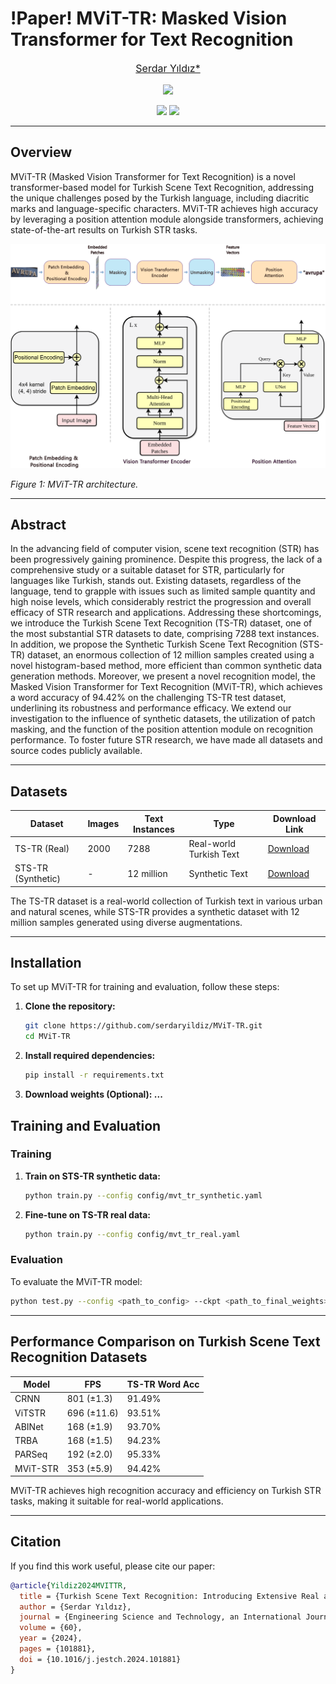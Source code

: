 
# !Paper! MViT-TR: Masked Vision Transformer for Text Recognition

<font size='3'> <p align="center">
    <a href='https://scholar.google.com/citations?user=sl1KrkYAAAAJ&hl=tr'> Serdar Yıldız* </a> 
</p></font>

<p align="center">
    <a href='https://huggingface.co/spaces/serdaryildiz/MViT-TR'><img src='https://img.shields.io/badge/%F0%9F%A4%97%20Hugging%20Face-MViT_TR-blue'></a> 
</p>
<p align="center">
    <a href='https://www.sciencedirect.com/science/article/pii/S2215098624002672'><img src='https://img.shields.io/badge/Paper-JESTCH-red'></a>
    <a href="https://opensource.org/licenses/MIT"><img src="https://img.shields.io/badge/License-MIT-yellow.svg"></a>
</p>



---

## Overview

MViT-TR (Masked Vision Transformer for Text Recognition) is a novel transformer-based model for Turkish Scene Text Recognition, addressing the unique challenges posed by the Turkish language, including diacritic marks and language-specific characters. MViT-TR achieves high accuracy by leveraging a position attention module alongside transformers, achieving state-of-the-art results on Turkish STR tasks.

![MViT-TR Model Architecture](fig/MViT-TR-arch.png)

*Figure 1: MViT-TR architecture.*

---

## Abstract

In the advancing field of computer vision, scene text recognition (STR) has been progressively gaining prominence. Despite this progress, the lack of a comprehensive study or a suitable dataset for STR, particularly for languages like Turkish, stands out. Existing datasets, regardless of the language, tend to grapple with issues such as limited sample quantity and high noise levels, which considerably restrict the progression and overall efficacy of STR research and applications. Addressing these shortcomings, we introduce the Turkish Scene Text Recognition (TS-TR) dataset, one of the most substantial STR datasets to date, comprising 7288 text instances. In addition, we propose the Synthetic Turkish Scene Text Recognition (STS-TR) dataset, an enormous collection of 12 million samples created using a novel histogram-based method, more efficient than common synthetic data generation methods. Moreover, we present a novel recognition model, the Masked Vision Transformer for Text Recognition (MViT-TR), which achieves a word accuracy of 94.42% on the challenging TS-TR test dataset, underlining its robustness and performance efficacy. We extend our investigation to the influence of synthetic datasets, the utilization of patch masking, and the function of the position attention module on recognition performance. To foster future STR research, we have made all datasets and source codes publicly available.

---

## Datasets

| Dataset | Images | Text Instances | Type | Download Link |
|---------|--------|----------------|------|---------------|
| TS-TR (Real) | 2000 | 7288 | Real-world Turkish Text | [Download](https://www.kaggle.com/datasets/serdaryildiz/turkish-scene-text-recognition-dataset) |
| STS-TR (Synthetic) | - | 12 million | Synthetic Text | [Download](https://www.kaggle.com/datasets/serdaryildiz/synthetic-turkish-scene-text-recognition-dataset) |

The TS-TR dataset is a real-world collection of Turkish text in various urban and natural scenes, while STS-TR provides a synthetic dataset with 12 million samples generated using diverse augmentations.

---

## Installation

To set up MViT-TR for training and evaluation, follow these steps:

1. **Clone the repository:**
   ```bash
   git clone https://github.com/serdaryildiz/MViT-TR.git
   cd MViT-TR

2. **Install required dependencies:**
    ```bash
    pip install -r requirements.txt

3. **Download weights (Optional): ...**

## Training and Evaluation

### Training

1. **Train on STS-TR synthetic data:**
   ```bash
   python train.py --config config/mvt_tr_synthetic.yaml
   ```

2. **Fine-tune on TS-TR real data:**
   ```bash
   python train.py --config config/mvt_tr_real.yaml
   ```

### Evaluation

To evaluate the MViT-TR model:

```bash
python test.py --config <path_to_config> --ckpt <path_to_final_weights>
```

---

## Performance Comparison on Turkish Scene Text Recognition Datasets

| Model    | FPS        | TS-TR Word Acc |
|----------|------------|----------------|
| CRNN     | 801 (±1.3) | 91.49%         |
| ViTSTR   | 696 (±11.6) | 93.51%         |
| ABINet   | 168 (±1.9) | 93.70%         |
| TRBA     | 168 (±1.5) | 94.23%         |
| PARSeq   | 192 (±2.0) | 95.33%     |
| MViT-STR | 353 (±5.9) | 94.42%         |


MViT-TR achieves high recognition accuracy and efficiency on Turkish STR tasks, making it suitable for real-world applications.

---

## Citation

If you find this work useful, please cite our paper:

```bibtex
@article{Yildiz2024MVITTR,
  title = {Turkish Scene Text Recognition: Introducing Extensive Real and Synthetic Datasets and a Novel Recognition Model},
  author = {Serdar Yıldız},
  journal = {Engineering Science and Technology, an International Journal},
  volume = {60},
  year = {2024},
  pages = {101881},
  doi = {10.1016/j.jestch.2024.101881}
}
```

